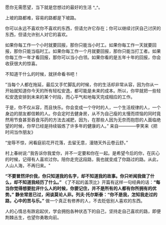 愿你无需愿望，当下就是您想过的最好的生活 ^_^。

上坡的路都难，容易的路都是下坡路。

你可以永远不喜欢你不喜欢的东西，但请允许它存在；你可以继续讨厌自己讨厌的东西，但请允许别人对它的喜欢。

如果你每工作一个小时就要回报，那你只能当小时工。如果你每工作一天就要回报，那你只能当临时工。如果你每工作一个月就要回报，那你只能当打工者。如果你每工作一年才看回报，那你可以当小白领。如果你看的是五年十年的回报，你会收获很大的惊喜。

不知道干什么的时候，就拼命看书吧！ 

“当每个人都在拖延，最后又手忙脚乱的时候，你的生活却非常从容，因为你从一开始就知道你今天的所有轻松安逸，都可能是未来的成本。所以，你早就把一些轻松安逸安排到未来的某个时段，而心平气和地每天完成相应的工作。

于是，你不仅从容，而且快乐。你会变成一个守时的人，一个生活规律的人，一个身边的朋友都信赖的人。你会定时去健身房，从不为自己瘦的太慢而烦恼的同时竟然用节食甚至吞食泻药的方法去减肥，因为，在那些人因为无奈而抱怨的人面临绝望的时候，你早已经是持续锻炼了许多年的健康的人。” 来自————李笑来《把时间当作朋友》 

“宠辱不惊，闲看庭前花开花落，去留无意，漫随天外云卷云舒。” 

村上春树说:"我告诉你我爱你，并不一定要和你在一起。是希望今后的你，在灰心的时候，记得有人喜欢过你。陪你走完这段路，我也就变成了你路过的路。从此，人山人海，不再归来。" 

**“不要冒然评价我，你只知道我的名字，却不知道我的故事。你只听闻我做了什么，却不知道我经历了什么。”** 《了不起的盖茨比》开篇有这样一句经典的话：**“每当你觉得想要批评什么人的时候，你要记住，并不是所有的人都有你所拥有的优势。”** **静坐常思已过，闲谈莫论人非。**列夫·托尔斯泰：**“你不是我，怎知我走过的路，心中的苦与乐。”** 做一个真正有修养的人，不去贬低别人喜欢的东西。

人的心情总有跌宕起伏，学会拥抱各种状态下的自己，坚持走自己喜欢的路，即便荆棘丛生，也望你勇敢向前。




